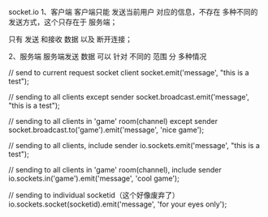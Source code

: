 socket.io
1、客户端
客户端只能 发送当前用户 对应的信息，不存在 多种不同的 发送方式，这个只存在于 服务端；

只有 发送 和接收 数据 以及 断开连接；


2、服务端
服务端发送 数据 可以 针对 不同的 范围 分 多种情况

// send to current request socket client
socket.emit('message', "this is a test");
 
// sending to all clients except sender
socket.broadcast.emit('message', "this is a test");
 
// sending to all clients in 'game' room(channel) except sender
socket.broadcast.to('game').emit('message', 'nice game');
 
// sending to all clients, include sender
io.sockets.emit('message', "this is a test");
 
// sending to all clients in 'game' room(channel), include sender
io.sockets.in('game').emit('message', 'cool game');
 
// sending to individual socketid（这个好像废弃了）
io.sockets.socket(socketid).emit('message', 'for your eyes only');
<!-- test -->
